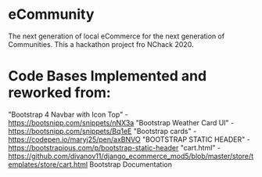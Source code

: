 # eCommunity
The next generation of local eCommerce for the next generation of Communities. This a hackathon project fro NChack 2020.

# Code Bases Implemented and reworked from:
"Bootstrap 4 Navbar with Icon Top" - https://bootsnipp.com/snippets/nNX3a
"Bootstrap Weather Card UI" - https://bootsnipp.com/snippets/Bq1eE
"Bootstrap cards" - https://codepen.io/maryj25/pen/axBNVO
"BOOTSTRAP STATIC HEADER" - https://bootstrapious.com/p/bootstrap-static-header
"cart.html" - https://github.com/divanov11/django_ecommerce_mod5/blob/master/store/templates/store/cart.html
Bootstrap Documentation
